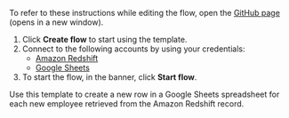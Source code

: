 To refer to these instructions while editing the flow, open the [GitHub page](https://github.com/ot4i/app-connect-templates/tree/master/resources/markdown/https://github.com/ot4i/app-connect-templates/blob/shahminiaru-patch-9/resources/Create%20a%20new%20row%20in%20a%20Google%20Sheets%20spreadsheet%20for%20each%20new%20employee%20retrieved%20from%20the%20Amazon%20Redshift%20record_instructions.md) (opens in a new window).

1. Click **Create flow** to start using the template.
2. Connect to the following accounts by using your credentials:
   - [Amazon Redshift](https://www.ibm.com/docs/en/app-connect/containers_cd?topic=apps-amazon-redshift)
   - [Google Sheets](https://www.ibm.com/docs/en/app-connect/containers_cd?topic=apps-google-sheets) 
3. To start the flow, in the banner, click **Start flow**.

Use this template to  create a new row in a Google Sheets spreadsheet for each new employee retrieved from the Amazon Redshift record. 
